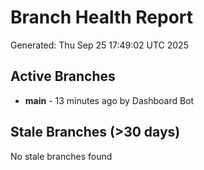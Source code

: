 # Branch Health Report
Generated: Thu Sep 25 17:49:02 UTC 2025

## Active Branches
- **main** - 13 minutes ago by Dashboard Bot

## Stale Branches (>30 days)
No stale branches found
